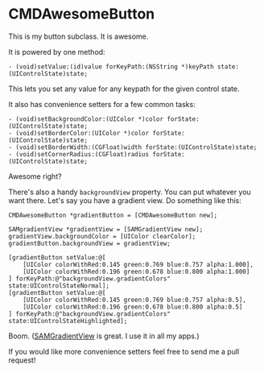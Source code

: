 # CMDAwesomeButton

This is my button subclass. It is awesome.

It is powered by one method:

```objc
- (void)setValue:(id)value forKeyPath:(NSString *)keyPath state:(UIControlState)state;
```

This lets you set any value for any keypath for the given control state.

It also has convenience setters for a few common tasks:

```objc
- (void)setBackgroundColor:(UIColor *)color forState:(UIControlState)state;
- (void)setBorderColor:(UIColor *)color forState:(UIControlState)state;
- (void)setBorderWidth:(CGFloat)width forState:(UIControlState)state;
- (void)setCornerRadius:(CGFloat)radius forState:(UIControlState)state;
```

Awesome right?

There's also a handy `backgroundView` property. You can put whatever you want there. Let's say you have a gradient view. Do something like this:

```objc
CMDAwesomeButton *gradientButton = [CMDAwesomeButton new];

SAMgradientView *gradientView = [SAMGradientView new];
gradientView.backgroundColor = [UIColor clearColor];
gradientButton.backgroundView = gradientView;

[gradientButton setValue:@[
    [UIColor colorWithRed:0.145 green:0.769 blue:0.757 alpha:1.000],
    [UIColor colorWithRed:0.196 green:0.678 blue:0.800 alpha:1.000]
] forKeyPath:@"backgroundView.gradientColors" state:UIControlStateNormal];
[gradientButton setValue:@[
    [UIColor colorWithRed:0.145 green:0.769 blue:0.757 alpha:0.5],
    [UIColor colorWithRed:0.196 green:0.678 blue:0.800 alpha:0.5]
] forKeyPath:@"backgroundView.gradientColors" state:UIControlStateHighlighted];
```

Boom. ([SAMGradientView](https://github.com/soffes/SAMGradientView) is great. I use it in all my apps.)

If you would like more convenience setters feel free to send me a pull request!
